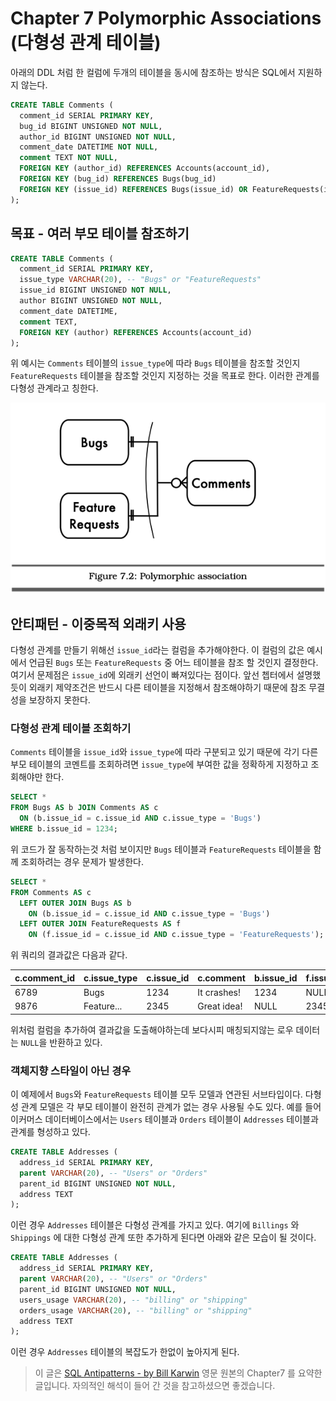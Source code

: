# Chapter 7 Polymorphic Associations (다형성 관계 테이블)

아래의 DDL 처럼 한 컬럼에 두개의 테이블을 동시에 참조하는 방식은 SQL에서 지원하지 않는다.

```sql
CREATE TABLE Comments (
  comment_id SERIAL PRIMARY KEY,
  bug_id BIGINT UNSIGNED NOT NULL,
  author_id BIGINT UNSIGNED NOT NULL,
  comment_date DATETIME NOT NULL,
  comment TEXT NOT NULL,
  FOREIGN KEY (author_id) REFERENCES Accounts(account_id),
  FOREIGN KEY (bug_id) REFERENCES Bugs(bug_id)
  FOREIGN KEY (issue_id) REFERENCES Bugs(issue_id) OR FeatureRequests(issue_id)
);
```

## 목표 - 여러 부모 테이블 참조하기

```sql
CREATE TABLE Comments (
  comment_id SERIAL PRIMARY KEY,
  issue_type VARCHAR(20), -- "Bugs" or "FeatureRequests"
  issue_id BIGINT UNSIGNED NOT NULL,
  author BIGINT UNSIGNED NOT NULL,
  comment_date DATETIME,
  comment TEXT,
  FOREIGN KEY (author) REFERENCES Accounts(account_id)
);
```

위 예시는 `Comments` 테이블의 `issue_type`에 따라 `Bugs` 테이블을 참조할 것인지 `FeatureRequests` 테이블을 참조할 것인지 지정하는 것을 목표로 한다. 이러한 관계를 다형성 관계라고 칭한다.

![img](imgs/SQL-Antipatterns-7_1.png)


## 안티패턴 - 이중목적 외래키 사용
다형성 관계를 만들기 위해선 `issue_id`라는 컬럼을 추가해야한다. 이 컬럼의 값은 예시에서 언급된 `Bugs` 또는 `FeatureRequests` 중 어느 테이블을 참조 할 것인지 결정한다. 여기서 문제점은 `issue_id`에 외래키 선언이 빠져있다는 점이다. 앞선 쳅터에서 설명했듯이 외래키 제약조건은 반드시 다른 테이블을 지정해서 참조해야하기 때문에 참조 무결성을 보장하지 못한다.

### 다형성 관계 테이블 조회하기
`Comments` 테이블을 `issue_id`와 `issue_type`에 따라 구분되고 있기 때문에 각기 다른 부모 테이블의 코멘트를 조회하려면 `issue_type`에 부여한 값을 정확하게 지정하고 조회해야만 한다.

```sql
SELECT *
FROM Bugs AS b JOIN Comments AS c
  ON (b.issue_id = c.issue_id AND c.issue_type = 'Bugs')
WHERE b.issue_id = 1234;
```

위 코드가 잘 동작하는것 처럼 보이지만 `Bugs` 테이블과 `FeatureRequests` 테이블을 함께 조회하려는 경우 문제가 발생한다.

```sql
SELECT *
FROM Comments AS c
  LEFT OUTER JOIN Bugs AS b
    ON (b.issue_id = c.issue_id AND c.issue_type = 'Bugs')
  LEFT OUTER JOIN FeatureRequests AS f
    ON (f.issue_id = c.issue_id AND c.issue_type = 'FeatureRequests');
```

위 쿼리의 결과값은 다음과 같다.

|c.comment_id|c.issue_type|c.issue_id|c.comment|b.issue_id|f.issue_id|
|------------|------------|----------|---------|----------|----------|
|6789|Bugs|1234|It crashes!|1234|NULL|
|9876|Feature...|2345|Great idea!|NULL|2345|

위처럼 컬럼을 추가하여 결과값을 도출해야하는데 보다시피 매칭되지않는 로우 데이터는 `NULL`을 반환하고 있다.


### 객체지향 스타일이 아닌 경우
이 예제에서 `Bugs`와 `FeatureRequests` 테이블 모두 모델과 연관된 서브타입이다. 다형성 관계 모델은 각 부모 테이블이 완전히 관계가 없는 경우 사용될 수도 있다. 예를 들어 이커머스 데이터베이스에서는 `Users` 테이블과 `Orders` 테이블이 `Addresses` 테이블과 관계를 형성하고 있다.

```sql
CREATE TABLE Addresses (
  address_id SERIAL PRIMARY KEY,
  parent VARCHAR(20), -- "Users" or "Orders"
  parent_id BIGINT UNSIGNED NOT NULL,
  address TEXT
);
```

이런 경우 `Addresses` 테이블은 다형성 관계를 가지고 있다. 여기에 `Billings` 와 `Shippings` 에 대한 다형성 관계 또한 추가하게 된다면 아래와 같은 모습이 될 것이다.

```sql
CREATE TABLE Addresses (
  address_id SERIAL PRIMARY KEY,
  parent VARCHAR(20), -- "Users" or "Orders"
  parent_id BIGINT UNSIGNED NOT NULL,
  users_usage VARCHAR(20), -- "billing" or "shipping"
  orders_usage VARCHAR(20), -- "billing" or "shipping"
  address TEXT
);
```
이런 경우 `Addresses` 테이블의 복잡도가 한없이 높아지게 된다.



> 이 글은 [SQL Antipatterns - by Bill Karwin](https://pragprog.com/titles/bksqla/sql-antipatterns/) 영문 원본의 Chapter7 를 요약한 글입니다. 자의적인 해석이 들어 간 것을 참고하셨으면 좋겠습니다.
